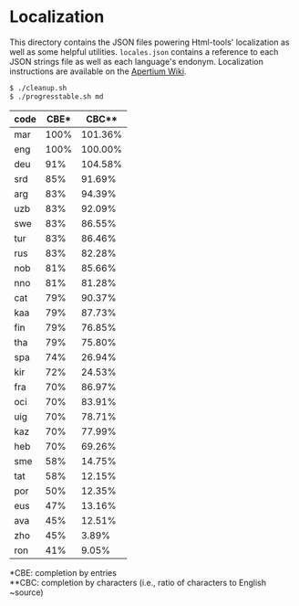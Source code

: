 Localization
============

This directory contains the JSON files powering Html-tools' localization as well as some helpful utilities. `locales.json` contains a reference to each JSON strings file as well as each language's endonym. Localization instructions are available on the [Apertium Wiki](http://wiki.apertium.org/wiki/Apertium-html-tools).

```bash
$ ./cleanup.sh
$ ./progresstable.sh md
```

| code | CBE* | CBC** |
|------|------|-------|
| mar  | 100% | 101.36% |
| eng  | 100% | 100.00% |
| deu  | 91% | 104.58% |
| srd  | 85% | 91.69% |
| arg  | 83% | 94.39% |
| uzb  | 83% | 92.09% |
| swe  | 83% | 86.55% |
| tur  | 83% | 86.46% |
| rus  | 83% | 82.28% |
| nob  | 81% | 85.66% |
| nno  | 81% | 81.28% |
| cat  | 79% | 90.37% |
| kaa  | 79% | 87.73% |
| fin  | 79% | 76.85% |
| tha  | 79% | 75.80% |
| spa  | 74% | 26.94% |
| kir  | 72% | 24.53% |
| fra  | 70% | 86.97% |
| oci  | 70% | 83.91% |
| uig  | 70% | 78.71% |
| kaz  | 70% | 77.99% |
| heb  | 70% | 69.26% |
| sme  | 58% | 14.75% |
| tat  | 58% | 12.15% |
| por  | 50% | 12.35% |
| eus  | 47% | 13.16% |
| ava  | 45% | 12.51% |
| zho  | 45% | 3.89% |
| ron  | 41% | 9.05% |

\*CBE: completion by entries<br>
\**CBC: completion by characters (i.e., ratio of characters to English ~source)

